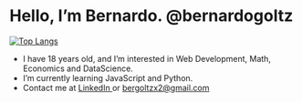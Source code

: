 # Hello, I’m Bernardo. @bernardogoltz

[![Top Langs](https://github-readme-stats.vercel.app/api/top-langs/?username=bernardogoltz)](https://github.com/anuraghazra/github-readme-stats)




- I have 18 years old, and I’m interested in Web Development, Math, Economics and DataScience.
- I’m currently learning JavaScript and Python. 
- Contact me at <a href="https://www.linkedin.com/in/bernardo-ivo-goltz-b7b122141/"> LinkedIn </a> or bergoltzx2@gmail.com

